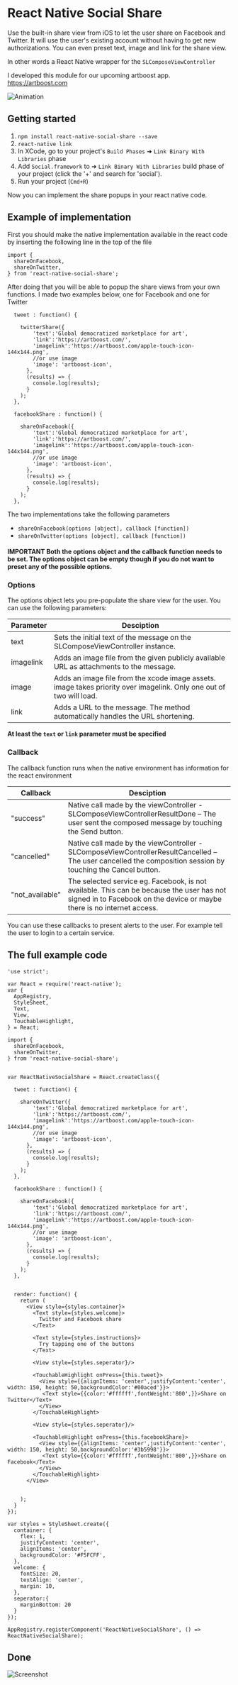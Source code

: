# React Native Social Share

Use the built-in share view from iOS to let the user share on Facebook and Twitter.
It will use the user's existing account without having to get new authorizations.
You can even preset text, image and link for the share view.

In other words a React Native wrapper for the `SLComposeViewController`

I developed this module for our upcoming artboost app.
https://artboost.com


![Animation](https://raw.githubusercontent.com/doefler/react-native-social-share/master/animation-looping.gif)

## Getting started

1. `npm install react-native-social-share --save`
2. `react-native link`
3. In XCode, go to your project's `Build Phases` ➜ `Link Binary With Libraries` phase
4. Add `Social.framework` to ➜ `Link Binary With Libraries` build phase of your project (click the '+' and search for 'social').
5. Run your project (`Cmd+R`)

Now you can implement the share popups in your react native code.

## Example of implementation

First you should make the native implementation available in the react code by inserting the following line in the top of the file
```
import {
  shareOnFacebook,
  shareOnTwitter,
} from 'react-native-social-share';
```
After doing that you will be able to popup the share views from your own functions. I made two examples below, one for Facebook and one for Twitter
```
  tweet : function() {

    twitterShare({
        'text':'Global democratized marketplace for art',
        'link':'https://artboost.com/',
        'imagelink':'https://artboost.com/apple-touch-icon-144x144.png',
        //or use image
        'image': 'artboost-icon',
      },
      (results) => {
        console.log(results);
      }
    );
  },

  facebookShare : function() {

    shareOnFacebook({
        'text':'Global democratized marketplace for art',
        'link':'https://artboost.com/',
        'imagelink':'https://artboost.com/apple-touch-icon-144x144.png',
        //or use image
        'image': 'artboost-icon',
      },
      (results) => {
        console.log(results);
      }
    );
  },
```

The two implementations take the following parameters

- `shareOnFacebook(options [object], callback [function])`
- `shareOnTwitter(options [object], callback [function])`

#### IMPORTANT Both the options object and the callback function needs to be set. The options object can be empty though if you do not want to preset any of the possible options.

### Options
The options object lets you pre-populate the share view for the user. You can use the following parameters:

| Parameter     | Desciption    |
| ------------- | ------------- |
| text      | Sets the initial text of the message on the SLComposeViewController instance.  |
| imagelink      | Adds an image file from the given publicly available URL as attachments to the message.  |
| image     | Adds an image file from the xcode image assets.  image takes priority over imagelink. Only one out of two will load.  |
| link      | Adds a URL to the message. The method automatically handles the URL shortening.  |

**At least the `text` or `link` parameter must be specified**

### Callback
The callback function runs when the native environment has information for the react environment

| Callback     | Desciption    |
| ------------- | ------------- |
| "success"      | Native call made by the viewController - SLComposeViewControllerResultDone – The user sent the composed message by touching the Send button. |
| "cancelled"      | Native call made by the viewController - SLComposeViewControllerResultCancelled – The user cancelled the composition session by touching the Cancel button.  |
| "not_available"      | The selected service eg. Facebook, is not available. This can be because the user has not signed in to Facebook on the device or maybe there is no internet access. |

You can use these callbacks to present alerts to the user. For example tell the user to login to a certain service.


## The full example code
```
'use strict';

var React = require('react-native');
var {
  AppRegistry,
  StyleSheet,
  Text,
  View,
  TouchableHighlight,
} = React;

import {
  shareOnFacebook,
  shareOnTwitter,
} from 'react-native-social-share';


var ReactNativeSocialShare = React.createClass({

  tweet : function() {

    shareOnTwitter({
        'text':'Global democratized marketplace for art',
        'link':'https://artboost.com/',
        'imagelink':'https://artboost.com/apple-touch-icon-144x144.png',
        //or use image
        'image': 'artboost-icon',
      },
      (results) => {
        console.log(results);
      }
    );
  },

  facebookShare : function() {

    shareOnFacebook({
        'text':'Global democratized marketplace for art',
        'link':'https://artboost.com/',
        'imagelink':'https://artboost.com/apple-touch-icon-144x144.png',
        //or use image
        'image': 'artboost-icon',
      },
      (results) => {
        console.log(results);
      }
    );
  },


  render: function() {
    return (
      <View style={styles.container}>
        <Text style={styles.welcome}>
          Twitter and Facebook share
        </Text>

        <Text style={styles.instructions}>
          Try tapping one of the buttons
        </Text>

        <View style={styles.seperator}/>

        <TouchableHighlight onPress={this.tweet}>
          <View style={{alignItems: 'center',justifyContent:'center', width: 150, height: 50,backgroundColor:'#00aced'}}>
           <Text style={{color:'#ffffff',fontWeight:'800',}}>Share on Twitter</Text>
          </View>
        </TouchableHighlight>

        <View style={styles.seperator}/>

        <TouchableHighlight onPress={this.facebookShare}>
          <View style={{alignItems: 'center',justifyContent:'center', width: 150, height: 50,backgroundColor:'#3b5998'}}>
           <Text style={{color:'#ffffff',fontWeight:'800',}}>Share on Facebook</Text>
          </View>
        </TouchableHighlight>
      </View>


    );
  }
});

var styles = StyleSheet.create({
  container: {
    flex: 1,
    justifyContent: 'center',
    alignItems: 'center',
    backgroundColor: '#F5FCFF',
  },
  welcome: {
    fontSize: 20,
    textAlign: 'center',
    margin: 10,
  },
  seperator:{
    marginBottom: 20
  }
});

AppRegistry.registerComponent('ReactNativeSocialShare', () => ReactNativeSocialShare);

```

## Done

![Screenshot](https://raw.githubusercontent.com/doefler/react-native-social-share/master/still.png)
